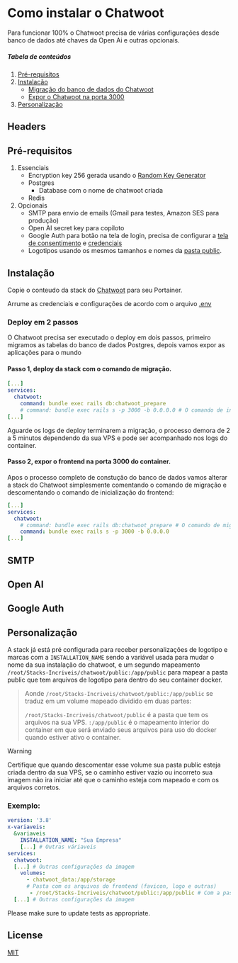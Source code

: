 # Como instalar o Chatwoot

Para funcionar 100% o Chatwoot precisa de várias configurações desde banco de dados até chaves da Open Ai e outras opcionais.


##### Tabela de conteúdos
1. [Pré-requisitos](#pré-requisitos)  
2. [Instalação](#instalação) 
   - [Migração do banco de dados do Chatwoot](#passo-1-deploy-da-stack-com-o-comando-de-migração.)
   - [Expor o Chatwoot na porta 3000](#passo-2-expor-o-frontend-na-porta-3000-do-container.)
3. [Personalização](#personalização)
<a name="headers"/>

## Headers


## Pré-requisitos
1. Essenciais
   - Encryption key 256 gerada usando o [Random Key Generator](https://acte.ltd/utils/randomkeygen)
   - Postgres
      - Database com o nome de chatwoot criada
   - Redis
2. Opcionais
   - SMTP para envio de emails (Gmail para testes, Amazon SES para produção)
   - Open AI secret key para copiloto
   - Google Auth para botão na tela de login, precisa de configurar a [tela de consentimento](https://console.cloud.google.com/apis/credentials/consent) e [credenciais](https://console.cloud.google.com/apis/credentials)
   - Logotipos usando os mesmos tamanhos e nomes da [pasta public](https://github.com/matheusmaiberg/Stacks-Incriveis/tree/main/chatwoot/public).

## Instalação

Copie o conteudo da stack do [Chatwoot](https://github.com/matheusmaiberg/Stacks-Incriveis/blob/main/chatwoot/chatwoot.yml) para seu Portainer.

Arrume as credenciais e configurações de acordo com o arquivo [.env](https://github.com/matheusmaiberg/Stacks-Incriveis/blob/main/chatwoot/chatwoot.yml)

### Deploy em 2 passos

O Chatwoot precisa ser executado o deploy em dois passos, primeiro migramos as tabelas do banco de dados Postgres, depois vamos expor as aplicações para o mundo

#### Passo 1, deploy da stack com o comando de migração.

```yaml
[...]
services:
  chatwoot:
    command: bundle exec rails db:chatwoot_prepare 
    # command: bundle exec rails s -p 3000 -b 0.0.0.0 # O comando de inicialização agora está comentado
[...]

```

Aguarde os logs de deploy terminarem a migração, o processo demora de 2 a 5 minutos dependendo da sua VPS e pode ser acompanhado nos logs do container.

#### Passo 2, expor o frontend na porta 3000 do container.

Apos o processo completo de constução do banco de dados vamos alterar a stack do Chatwoot simplesmente comentando o comando de migração e descomentando o comando de inicialização do frontend:

```yaml
[...]
services:
  chatwoot:
    # command: bundle exec rails db:chatwoot_prepare # O comando de migração agora está comentado
    command: bundle exec rails s -p 3000 -b 0.0.0.0
[...]

```

## SMTP

## Open AI

## Google Auth

## Personalização

A stack já está pré configurada para receber personalizações de logotipo e marcas com a `INSTALLATION_NAME` sendo a variável usada para mudar o nome da sua instalação do chatwoot, e um segundo mapeamento `/root/Stacks-Incriveis/chatwoot/public:/app/public` para mapear a pasta public que tem arquivos de logotipo para dentro do seu container docker.

> Aonde `/root/Stacks-Incriveis/chatwoot/public:/app/public` se traduz em um volume mapeado dividido em duas partes:
> 
> `/root/Stacks-Incriveis/chatwoot/public` é a pasta que tem os arquivos na sua VPS.
> `:/app/public` é o mapeamento interior do container em que será enviado seus arquivos para uso do docker quando estiver ativo o container.

> [!WARNING]
> Certifique que quando descomentar esse volume sua pasta public esteja criada dentro da sua VPS, se o caminho estiver vazio ou incorreto sua imagem não ira iniciar até que o caminho esteja com mapeado e com os arquivos corretos.

### Exemplo:

```yaml
version: '3.8'
x-variaveis:
  &variaveis
    INSTALLATION_NAME: "Sua Empresa"
    [...] # Outras váriaveis
services:
  chatwoot:
  [...] # Outras configurações da imagem
    volumes:
      - chatwoot_data:/app/storage
      # Pasta com os arquivos do frontend (favicon, logo e outras)
       - /root/Stacks-Incriveis/chatwoot/public:/app/public # Com a pasta descomentada você pode apontar para dentro do seu servidor o caminho da pasta public com sua logotipo
  [...] # Outras configurações da imagem
```

Please make sure to update tests as appropriate.

## License

[MIT](https://choosealicense.com/licenses/mit/)

